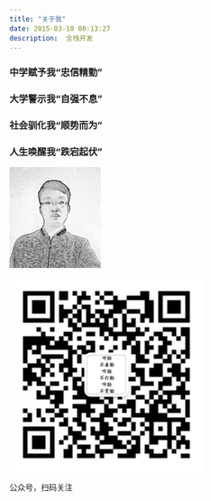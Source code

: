 ```yaml
---
title: "关于我"
date: 2015-03-10 00:13:27
description:  全栈开发
--- 
```

 


### 中学赋予我“忠信精勤”
### 大学警示我“自强不息”
### 社会驯化我“顺势而为”
### 人生唤醒我“跌宕起伏”
    
![本人](../about/img/aenjon222.png)


![扫码关注](../about/img/qrcode_for_weixin.jpg)


公众号，扫码关注

